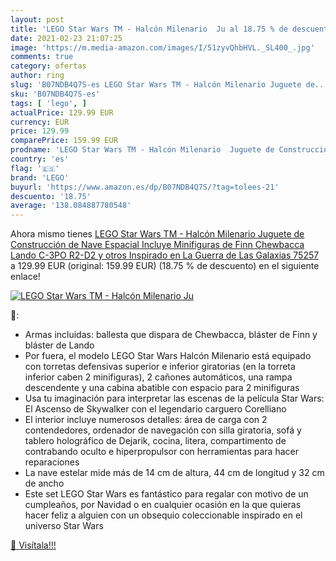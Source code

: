 ```yaml
---
layout: post
title: 'LEGO Star Wars TM - Halcón Milenario  Ju al 18.75 % de descuento'
date: 2021-02-23 21:07:25
image: 'https://m.media-amazon.com/images/I/51zyvQhbHVL._SL400_.jpg'
comments: true
category: ofertas
author: ring
slug: 'B07NDB4Q7S-es LEGO Star Wars TM - Halcón Milenario Juguete de...'
sku: 'B07NDB4Q7S-es'
tags: [ 'lego', ]
actualPrice: 129.99 EUR
currency: EUR
price: 129.99
comparePrice: 159.99 EUR
prodname: 'LEGO Star Wars TM - Halcón Milenario  Juguete de Construcción de Nave Espacial  Incluye Minifiguras de Finn  Chewbacca  Lando  C-3PO  R2-D2 y otros  Inspirado en La Guerra de Las Galaxias  75257 '
country: 'es'
flag: '🇪🇸'
brand: 'LEGO'
buyurl: 'https://www.amazon.es/dp/B07NDB4Q7S/?tag=tolees-21'
descuento: '18.75'
average: '138.084887780548'
---
```


Ahora mismo tienes [LEGO Star Wars TM - Halcón Milenario  Juguete de Construcción de Nave Espacial  Incluye Minifiguras de Finn  Chewbacca  Lando  C-3PO  R2-D2 y otros  Inspirado en La Guerra de Las Galaxias  75257 ](https://www.amazon.es/dp/B07NDB4Q7S/?tag=tolees-21) a 129.99 EUR (original: 159.99 EUR) (18.75 %  de descuento) en el siguiente enlace!

[![LEGO Star Wars TM - Halcón Milenario  Ju](https://m.media-amazon.com/images/I/51zyvQhbHVL._SL400_.jpg)](https://www.amazon.es/dp/B07NDB4Q7S/?tag=tolees-21)

🔎:

- Armas incluidas: ballesta que dispara de Chewbacca, bláster de Finn y bláster de Lando
- Por fuera, el modelo LEGO Star Wars Halcón Milenario está equipado con torretas defensivas superior e inferior giratorias (en la torreta inferior caben 2 minifiguras), 2 cañones automáticos, una rampa descendente y una cabina abatible con espacio para 2 minifiguras
- Usa tu imaginación para interpretar las escenas de la película Star Wars: El Ascenso de Skywalker con el legendario carguero Corelliano
- El interior incluye numerosos detalles: área de carga con 2 contendedores, ordenador de navegación con silla giratoria, sofá y tablero holográfico de Dejarik, cocina, litera, compartimento de contrabando oculto e hiperpropulsor con herramientas para hacer reparaciones
- La nave estelar mide más de 14 cm de altura, 44 cm de longitud y 32 cm de ancho
- Este set LEGO Star Wars es fantástico para regalar con motivo de un cumpleaños, por Navidad o en cualquier ocasión en la que quieras hacer feliz a alguien con un obsequio coleccionable inspirado en el universo Star Wars

[🛒 Visítala!!!](https://www.amazon.es/dp/B07NDB4Q7S/?tag=tolees-21)
